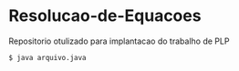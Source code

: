 # Resolucao-de-Equacoes
Repositorio otulizado para implantacao do trabalho de PLP

`$ java arquivo.java`
